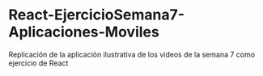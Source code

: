 # React-EjercicioSemana7-Aplicaciones-Moviles
Replicación de la aplicación ilustrativa de los videos de la semana 7 como ejercicio de React
